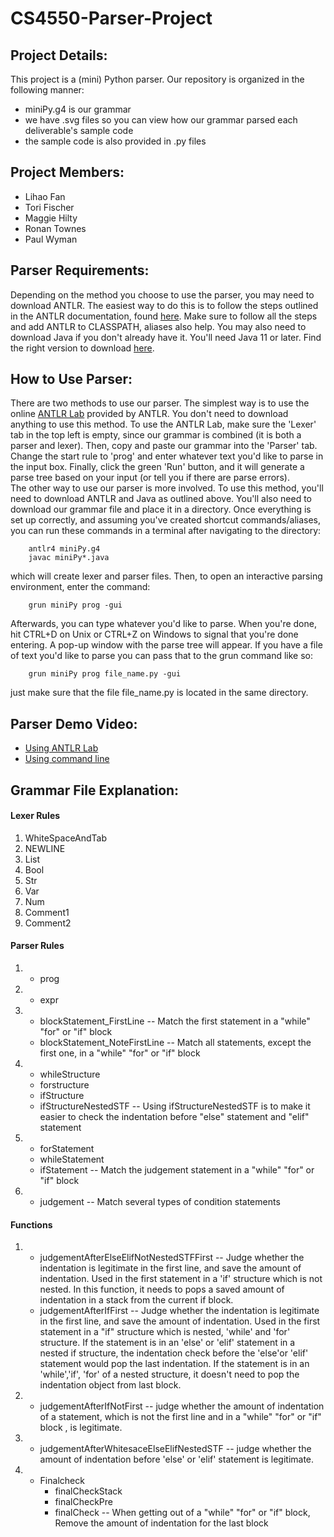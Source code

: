 # CS4550-Parser-Project
## Project Details: 
This project is a (mini) Python parser. Our repository is organized in the following manner: 
- miniPy.g4 is our grammar
- we have .svg files so you can view how our grammar parsed each deliverable's sample code
- the sample code is also provided in .py files

## Project Members:
- Lihao Fan
- Tori Fischer
- Maggie Hilty
- Ronan Townes
- Paul Wyman

## Parser Requirements: 
Depending on the method you choose to use the parser, you may need to download ANTLR. The easiest way to do this is to follow the steps outlined in the ANTLR documentation, found [here](https://github.com/antlr/antlr4/blob/master/doc/getting-started.md). Make sure to follow all the steps and add ANTLR to CLASSPATH, aliases also help. You may also need to download Java if you don't already have it. You'll need Java 11 or later. Find the right version to download [here](https://www.java.com/en/download/manual.jsp). 

## How to Use Parser: 
There are two methods to use our parser. The simplest way is to use the online [ANTLR Lab](http://lab.antlr.org/) provided by ANTLR. You don't need to download anything to use this method. To use the ANTLR Lab, make sure the 'Lexer' tab in the top left is empty, since our grammar is combined (it is both a parser and lexer). Then, copy and paste our grammar into the 'Parser' tab. Change the start rule to 'prog' and enter whatever text you'd like to parse in the input box. Finally, click the green 'Run' button, and it will generate a parse tree based on your input (or tell you if there are parse errors).  
The other way to use our parser is more involved. To use this method, you'll need to download ANTLR and Java as outlined above. You'll also need to download our grammar file and place it in a directory. Once everything is set up correctly, and assuming you've created shortcut commands/aliases, you can run these commands in a terminal after navigating to the directory:  
  
        antlr4 miniPy.g4  
        javac miniPy*.java  
      
which will create lexer and parser files. Then, to open an interactive parsing environment, enter the command:  
  
        grun miniPy prog -gui  
      
Afterwards, you can type whatever you'd like to parse. When you're done, hit CTRL+D on Unix or CTRL+Z on Windows to signal that you're done entering. A pop-up window with the parse tree will appear. If you have a file of text you'd like to parse you can pass that to the grun command like so:  

        grun miniPy prog file_name.py -gui  

just make sure that the file file_name.py is located in the same directory. 

## Parser Demo Video:
- [Using ANTLR Lab](https://youtu.be/jtoqZnVuL6Y)
- [Using command line](https://youtu.be/HZtrIo1Xfgc)


## Grammar File Explanation:

#### Lexer Rules

1.  WhiteSpaceAndTab
2.	NEWLINE
3.	List
4.	Bool
5.	Str
6.	Var
7.	Num
8.	Comment1
9.	Comment2



#### Parser Rules

1. - prog
2. - expr
3.  - blockStatement_FirstLine
--
 Match the first statement in a "while" "for" or "if" block
	-  blockStatement_NoteFirstLine
--
 Match all statements, except the first one, in a "while" "for" or "if" block
4.  - whileStructure
    - forstructure
    - ifStructure
    - ifStructureNestedSTF
--
Using ifStructureNestedSTF is to make it easier to check the indentation before "else" statement and "elif" statement

5. 
    - forStatement
    - whileStatement
    - ifStatement
--
Match the judgement statement in a "while" "for" or "if" block
    
6.  - judgement
--
 Match several types of condition statements



#### Functions
1. - judgementAfterElseElifNotNestedSTFFirst
--
 Judge whether the indentation is legitimate in the first line, and save the amount of indentation. Used in the first statement in a 'if' structure which is not nested.
In this function, it needs to pops a saved amount of indentation in a stack from the current if block.
   - judgementAfterIfFirst
--
Judge whether the indentation is legitimate in the first line, and save the amount of indentation. Used in the first statement in a "if" structure which is nested, 'while' and 'for' structure. If the statement is in an 'else' or 'elif' statement in a nested if structure, the indentation check before the 'else'or 'elif' statement would pop the last indentation. If the statement is in an 'while','if', 'for' of a nested structure, it doesn't need to pop the indentation object from last block.


2. - judgementAfterIfNotFirst
--
 judge whether the amount of indentation of a statement, which is not the first line and in a "while" "for" or "if" block , is legitimate.
3. - judgementAfterWhitesaceElseElifNestedSTF
--
 judge whether the amount of indentation before 'else' or 'elif' statement is legitimate.

4. - Finalcheck
	  - finalCheckStack
	  - finalCheckPre
	  - finalCheck
--
When getting out of a "while" "for" or "if" block, Remove the amount of indentation for the last block




